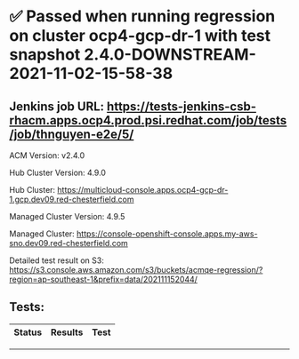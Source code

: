 # :white_check_mark: Passed when running regression on cluster ocp4-gcp-dr-1 with test snapshot 2.4.0-DOWNSTREAM-2021-11-02-15-58-38 

## Jenkins job URL: https://tests-jenkins-csb-rhacm.apps.ocp4.prod.psi.redhat.com/job/tests/job/thnguyen-e2e/5/


ACM Version: v2.4.0

Hub Cluster Version: 4.9.0

Hub Cluster: https://multicloud-console.apps.ocp4-gcp-dr-1.gcp.dev09.red-chesterfield.com

Managed Cluster Version: 4.9.5

Managed Cluster: https://console-openshift-console.apps.my-aws-sno.dev09.red-chesterfield.com

Detailed test result on S3: https://s3.console.aws.amazon.com/s3/buckets/acmqe-regression/?region=ap-southeast-1&prefix=data/202111152044/

## Tests:

|Status|Results|Test|
|---|---|---|


---

